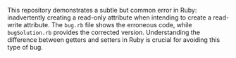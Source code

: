 This repository demonstrates a subtle but common error in Ruby: inadvertently creating a read-only attribute when intending to create a read-write attribute. The `bug.rb` file shows the erroneous code, while `bugSolution.rb` provides the corrected version.  Understanding the difference between getters and setters in Ruby is crucial for avoiding this type of bug.
